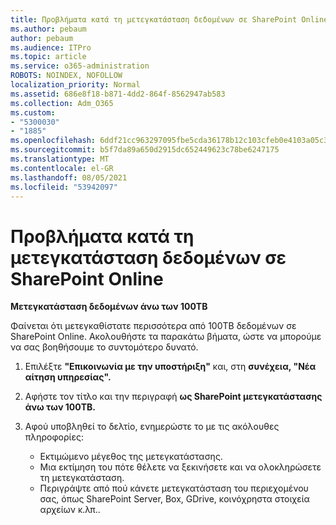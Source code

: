 ```yaml
---
title: Προβλήματα κατά τη μετεγκατάσταση δεδομένων σε SharePoint Online
ms.author: pebaum
author: pebaum
ms.audience: ITPro
ms.topic: article
ms.service: o365-administration
ROBOTS: NOINDEX, NOFOLLOW
localization_priority: Normal
ms.assetid: 686e8f18-b871-4dd2-864f-8562947ab583
ms.collection: Adm_O365
ms.custom:
- "5300030"
- "1885"
ms.openlocfilehash: 6ddf21cc963297095fbe5cda36178b12c103cfeb0e4103a05c39f23ee634f158
ms.sourcegitcommit: b5f7da89a650d2915dc652449623c78be6247175
ms.translationtype: MT
ms.contentlocale: el-GR
ms.lasthandoff: 08/05/2021
ms.locfileid: "53942097"
---
```

# <a name="issues-while-migrating-data-to-sharepoint-online"></a>Προβλήματα κατά τη μετεγκατάσταση δεδομένων σε SharePoint Online

**Μετεγκατάσταση δεδομένων άνω των 100TB**

Φαίνεται ότι μετεγκαθίστατε περισσότερα από 100TB δεδομένων σε SharePoint Online. Ακολουθήστε τα παρακάτω βήματα, ώστε να μπορούμε να σας βοηθήσουμε το συντομότερο δυνατό. 

1. Επιλέξτε **"Επικοινωνία με την υποστήριξη"** και, στη **συνέχεια, "Νέα αίτηση υπηρεσίας".** 
2. Αφήστε τον τίτλο και την περιγραφή **ως SharePoint μετεγκατάστασης άνω των 100TB.**
3. Αφού υποβληθεί το δελτίο, ενημερώστε το με τις ακόλουθες πληροφορίες: 

    - Εκτιμώμενο μέγεθος της μετεγκατάστασης.
    - Μια εκτίμηση του πότε θέλετε να ξεκινήσετε και να ολοκληρώσετε τη μετεγκατάσταση.
    - Περιγράψτε από πού κάνετε μετεγκατάσταση του περιεχομένου σας, όπως SharePoint Server, Box, GDrive, κοινόχρηστα στοιχεία αρχείων κ.λπ..
